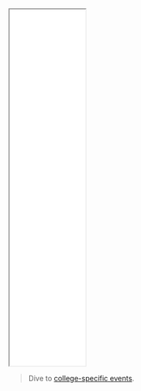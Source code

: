 

<iframe src="2001-2024.html" width="150" height="700">hi</iframe>

> Dive to [college-specific events](../schedule/degree.md).